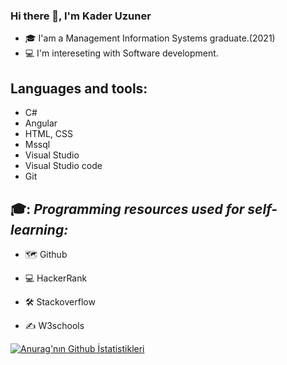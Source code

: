 ### Hi there 👋, I'm Kader Uzuner
* 🎓 I'am a Management Information Systems graduate.(2021)
* 💻 I'm intereseting with Software development.



## Languages and tools:
* C#
* Angular
* HTML, CSS
* Mssql
* Visual Studio
* Visual Studio code
* Git

## 🎓: *Programming resources used for self-learning:*

* 🗺️ Github

* 💻 HackerRank

* 🛠️ Stackoverflow

* ✍️ W3schools




[![Anurag'nın Github İstatistikleri](https://github-readme-stats.vercel.app/api?username=kaderuzuner)](https://github.com/anuraghazra/github-readme-stats)
